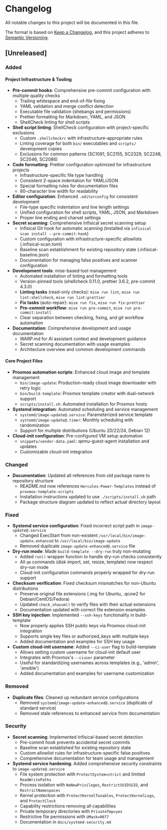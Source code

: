 # Changelog

All notable changes to this project will be documented in this file.

The format is based on [Keep a Changelog](https://keepachangelog.com/en/1.0.0/), and this project adheres to [Semantic Versioning](https://semver.org/spec/v2.0.0.html).

## [Unreleased]

### Added

#### Project Infrastructure & Tooling

- **Pre-commit hooks**: Comprehensive pre-commit configuration with multiple quality checks
  - Trailing whitespace and end-of-file fixing
  - YAML validation and merge conflict detection
  - Executable file validation (shebangs and permissions)
  - Prettier formatting for Markdown, YAML, and JSON
  - ShellCheck linting for shell scripts
- **Shell script linting**: ShellCheck configuration with project-specific exclusions
  - Custom `.shellcheckrc` with infrastructure-appropriate rules
  - Linting coverage for both `bin/` executables and `scripts/` development copies
  - Exclusions for common patterns (SC1091, SC2155, SC2329, SC2248, SC2046, SC2086)
- **Code formatting**: Prettier configuration optimized for infrastructure projects
  - Infrastructure-specific file type handling
  - Consistent 2-space indentation for YAML/JSON
  - Special formatting rules for documentation files
  - 80-character line width for readability
- **Editor configuration**: Enhanced `.editorconfig` for consistent development
  - File-type specific indentation and line length settings
  - Unified configuration for shell scripts, YAML, JSON, and Markdown
  - Proper line ending and charset settings
- **Secret scanning**: Comprehensive Infisical secret scanning setup
  - Infisical Git hook for automatic scanning (installed via `infisical scan install --pre-commit-hook`)
  - Custom configuration with infrastructure-specific allowlists (.infisical-scan.toml)
  - Baseline scan establishment for existing repository state (.infisical-baseline.json)
  - Documentation for managing false positives and scanner configuration
- **Development tools**: mise-based tool management
  - Automated installation of linting and formatting tools
  - Version-pinned tools (shellcheck 0.11.0, prettier 3.6.2, pre-commit 4.3.0)
  - **Linting tasks** (read-only checks): `mise run lint`, `mise run lint:shellcheck`, `mise run lint:prettier`
  - **Fix tasks** (auto-repair): `mise run fix`, `mise run fix:prettier`
  - **Pre-commit workflow**: `mise run pre-commit`, `mise run pre-commit:install`
  - Clear separation between checking, fixing, and git workflow automation
- **Documentation**: Comprehensive development and usage documentation
  - WARP.md for AI assistant context and development guidance
  - Secret scanning documentation with usage examples
  - Architecture overview and common development commands

#### Core Project Files

- **Proxmox automation scripts**: Enhanced cloud image and template management
  - `bin/image-update`: Production-ready cloud image downloader with retry logic
  - `bin/build-template`: Proxmox template creator with dual-network support
  - `scripts/install.sh`: Automated installation for Proxmox hosts
- **Systemd integration**: Automated scheduling and service management
  - `systemd/image-update@.service`: Parameterized service template
  - `systemd/image-update@.timer`: Monthly scheduling with randomization
  - Support for multiple distributions (Ubuntu 20/22/24, Debian 12)
- **Cloud-init configuration**: Pre-configured VM setup automation
  - `snippets/vendor-data.yaml`: qemu-guest-agent installation and updates
  - Customizable cloud-init integration

### Changed

- **Documentation**: Updated all references from old package name to repository structure
  - README.md now references `Hercules-Power-Templates` instead of `proxmox-template-scripts`
  - Installation instructions updated to use `./scripts/install.sh` path
  - Package structure diagram updated to reflect actual directory layout

### Fixed

- **Systemd service configuration**: Fixed incorrect script path in `image-update@.service`
  - Changed ExecStart from non-existent `/usr/local/bin/image-update.enhanced` to `/usr/local/bin/image-update`
  - Removed duplicate `image-update-enhanced@.service` file
- **Dry-run mode**: Made `build-template --dry-run` truly non-mutating
  - Added `run()` wrapper function to handle dry-run checks consistently
  - All `qm` commands (disk import, set, resize, template) now respect dry-run mode
  - Cloud-init configuration commands properly wrapped for dry-run support
- **Checksum verification**: Fixed checksum mismatches for non-Ubuntu distributions
  - Preserve original file extensions (.img for Ubuntu, .qcow2 for Debian/CentOS/Fedora)
  - Updated `check_shasum()` to verify files with their actual extensions
  - Documentation updated with correct file extension examples
- **SSH key injection**: Implemented `--ssh-keys` functionality in build-template
  - Now properly applies SSH public keys via Proxmox cloud-init integration
  - Supports single key files or authorized_keys with multiple keys
  - Added documentation and examples for SSH key usage
- **Custom cloud-init username**: Added `--ci-user` flag to build-template
  - Allows setting custom username for cloud-init default user
  - Integrates with Proxmox's `--ciuser` parameter
  - Useful for standardizing usernames across templates (e.g., 'admin', 'ansible')
  - Added documentation and examples for username customization

### Removed

- **Duplicate files**: Cleaned up redundant service configurations
  - Removed `systemd/image-update-enhanced@.service` (duplicate of standard service)
  - Removed stale references to enhanced service from documentation

### Security

- **Secret scanning**: Implemented Infisical-based secret detection
  - Pre-commit hook prevents accidental secret commits
  - Baseline scan established for existing repository state
  - Custom allowlist rules for infrastructure-specific false positives
  - Comprehensive documentation for team usage and management
- **Systemd service hardening**: Added comprehensive security constraints to `image-update@.service`
  - File system protection with `ProtectSystem=strict` and limited `ReadWritePaths`
  - Process isolation with `NoNewPrivileges`, `RestrictSUIDSGID`, and `RestrictNamespaces`
  - Kernel protection with `ProtectKernelTunables`, `ProtectKernelLogs`, and `ProtectClock`
  - Capability restrictions removing all capabilities
  - Private temporary directories with `PrivateTmp=yes`
  - Restrictive file permissions with `UMask=0077`
  - Documentation in `docs/systemd-security.md`
